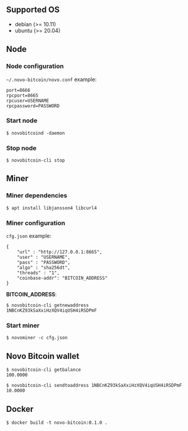 ## Supported OS

* debian (>= 10.11)
* ubuntu (>= 20.04)

## Node

### Node configuration

`~/.novo-bitcoin/novo.conf` example:

```
port=8666
rpcport=8665
rpcuser=USERNAME
rpcpassword=PASSWORD
```

### Start node

    $ novobitcoind -daemon

### Stop node

    $ novobitcoin-cli stop

## Miner

### Miner dependencies

    $ apt install libjansson4 libcurl4

### Miner configuration

`cfg.json` example:

```
{
    "url" : "http://127.0.0.1:8665",
    "user" : "USERNAME",
    "pass" : "PASSWORD",
    "algo" : "sha256dt",
    "threads" : "1",
    "coinbase-addr": "BITCOIN_ADDRESS"
}
```

**BITCOIN_ADDRESS**:

    $ novobitcoin-cli getnewaddress
    1NBCnKZ93kSaXxiHzXQV4iqUSH4iRSDPmF

### Start miner

    $ novominer -c cfg.json

## Novo Bitcoin wallet

    $ novobitcoin-cli getbalance
    100.0000

    $ novobitcoin-cli sendtoaddress 1NBCnKZ93kSaXxiHzXQV4iqUSH4iRSDPmF 10.0000

## Docker

    $ docker build -t novo-bitcoin:0.1.0 .
